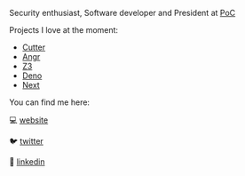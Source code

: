 Security enthusiast, Software developer and President at [PoC](https://github.com/PoCFrance)

Projects I love at the moment:
* [Cutter](https://github.com/radareorg/cutter)
* [Angr](https://github.com/angr/angr)
* [Z3](https://github.com/Z3Prover/z3)
* [Deno](https://github.com/denoland/deno)
* [Next](https://github.com/vercel/next.js/)


You can find me here:

:computer: [website](https://pwnh4.com)

:bird: [twitter](https://twitter.com/pwnh4)

:briefcase: [linkedin](https://www.linkedin.com/in/loicttn/)
